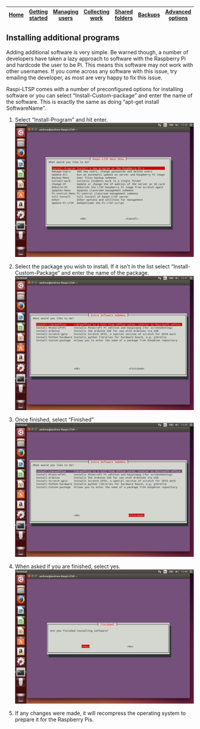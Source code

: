[Home](../README.md)    | [Getting started](../installation/getting-started.md)     | [Managing users](../manage-users/README.md) | [Collecting work](../collect-work.md) | [Shared folders](../shared-folders/README.md) | [Backups](../backups/README.md) | [Advanced options](../advanced/README.md) 
| :-----------: |:-------------:| :-----:| :-----:| :-----:| :-----:| :-----:| 


Installing additional programs
------------------------------

Adding additional software is very simple. Be warned though, a number of
developers have taken a lazy approach to software with the Raspberry Pi
and hardcode the user to be Pi. This means this software may not work
with other usernames. If you come across any software with this issue,
try emailing the developer, as most are very happy to fix this issue.

Raspi-LTSP comes with a number of preconfigured options for installing
software or you can select “Install-Custom-package” and enter the name
of the software. This is exactly the same as doing “apt-get install
SoftwareName”.

1.  Select “Install-Program” and hit enter. ![](../images/image37.jpeg)

2.  Select the package you wish to install. If it isn’t in the list
    select “Install-Custom-Package” and enter the name of the package.
    ![](../images/image38.jpeg)

3.  Once finished, select “Finished” ![](../images/image39.jpeg)

4.  When asked if you are finished, select yes.
    ![](../images/image40.jpeg)

5.  If any changes were made, it will recompress the operating system to
    prepare it for the Raspberry Pis.
